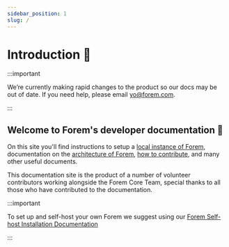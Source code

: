 ```yaml
---
sidebar_position: 1
slug: /
---
```


# Introduction 👋

:::important

We’re currently making rapid changes to the product so our docs may be out of date. If you need help, please email [yo@forem.com](mailto:yo@forem.com).

:::

## Welcome to Forem's developer documentation 🌱

On this site you'll find instructions to setup a [local instance of
Forem](./getting-started/installation/mac), documentation on the [architecture of
Forem](./technical-overview/architecture/), [how to contribute](./contributing-guide/docs), and many other useful
documents.

This documentation site is the product of a number of volunteer contributors
working alongside the Forem Core Team, special thanks to all those who have
contributed to the documentation.

:::important

To set up and self-host your own Forem we suggest using our [Forem Self-host Installation Documentation](https://github.com/forem/selfhost)

:::

